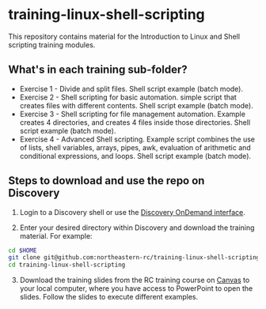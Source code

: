 # training-linux-shell-scripting
This repository contains material for the Introduction to Linux and Shell scripting training modules.

## What's in each training sub-folder?
* Exercise 1 - Divide and split files. Shell script example (batch mode).
* Exercise 2 - Shell scripting for basic automation. simple script that creates files with different contents. Shell script example (batch mode).
* Exercise 3 - Shell scripting for file management automation. Example creates 4 directories, and creates 4 files inside those directories. Shell script example (batch mode).
* Exercise 4 - Advanced Shell scripting. Example script combines the use of lists, shell variables, arrays, pipes, awk, evaluation of arithmetic and conditional expressions, and loops. Shell script example (batch mode).

## Steps to download and use the repo on Discovery
1. Login to a Discovery shell or use the [Discovery OnDemand interface](https://rc-docs.northeastern.edu/en/latest/first_steps/connect_ood.html).

2. Enter your desired directory within Discovery and download the training material. For example:
```bash
cd $HOME
git clone git@github.com:northeastern-rc/training-linux-shell-scripting.git
cd training-linux-shell-scripting
```
3. Download the training slides from the RC training course on [Canvas](https://northeastern.instructure.com/enroll/LNNCHN) to your local computer, where you have access to PowerPoint to open the slides. Follow the slides to execute different examples.
